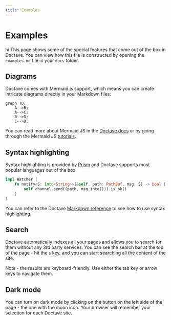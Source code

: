 ```yaml
---
title: Examples
---
```


Examples
========

hi
This page shows some of the special features that come out of the box in Doctave. You can view how
this file is constructed by opening the `examples.md` file in your `docs` folder.

## Diagrams

Doctave comes with Mermaid.js support, which means you can create intricate diagrams directly in
your Markdown files:

```mermaid
graph TD;
    A-->B;
    A-->C;
    B-->D;
    C-->D;

```

You can read more about Mermaid JS in the [Doctave
docs](https://cli.doctave.com/features/mermaid-js) or by going through the Mermaid JS
[tutorials](https://mermaid-js.github.io/mermaid/diagrams-and-syntax-and-examples/n00b-syntaxReference.html).

## Syntax highlighting

Syntax highlighting is provided by [Prism](https://prismjs.com/) and Doctave supports most popular
languages out of the box.

```rust
impl Watcher {
    fn notify<S: Into<String>>(&self, path: PathBuf, msg: S) -> bool {
        self.channel.send((path, msg.into())).is_ok()
    }
}
```

You can refer to the Doctave [Markdown reference](https://cli.doctave.com/features/markdown) to see
how to use syntax highlighting.

## Search

Doctave automatically indexes all your pages and allows you to search for them without any 3rd party
services. You can see the search bar at the top of the page - hit the `s` key, and you can start
searching all the content of the site.

Note - the results are keyboard-friendly. Use either the tab key or arrow keys to navigate them.

## Dark mode

You can turn on dark mode by clicking on the button on the left side of the page - the one with the
moon icon. Your browser will remember your selection for each Doctave site.
